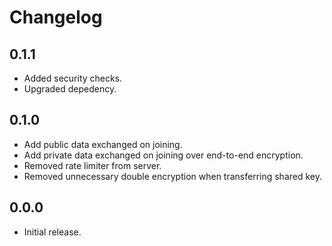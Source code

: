 # Changelog

## 0.1.1

- Added security checks.
- Upgraded depedency.

## 0.1.0

- Add public data exchanged on joining.
- Add private data exchanged on joining over end-to-end encryption.
- Removed rate limiter from server.
- Removed unnecessary double encryption when transferring shared key.

## 0.0.0

- Initial release.
